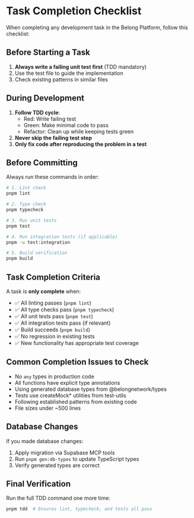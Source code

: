 # Task Completion Checklist

When completing any development task in the Belong Platform, follow this checklist:

## Before Starting a Task
1. **Always write a failing unit test first** (TDD mandatory)
2. Use the test file to guide the implementation
3. Check existing patterns in similar files

## During Development
1. **Follow TDD cycle**:
   - Red: Write failing test
   - Green: Make minimal code to pass
   - Refactor: Clean up while keeping tests green
2. **Never skip the failing test step**
3. **Only fix code after reproducing the problem in a test**

## Before Committing
Always run these commands in order:

```bash
# 1. Lint check
pnpm lint

# 2. Type check
pnpm typecheck

# 3. Run unit tests
pnpm test

# 4. Run integration tests (if applicable)
pnpm -w test:integration

# 5. Build verification
pnpm build
```

## Task Completion Criteria
A task is **only complete** when:
- ✅ All linting passes (`pnpm lint`)
- ✅ All type checks pass (`pnpm typecheck`)
- ✅ All unit tests pass (`pnpm test`)
- ✅ All integration tests pass (if relevant)
- ✅ Build succeeds (`pnpm build`)
- ✅ No regression in existing tests
- ✅ New functionality has appropriate test coverage

## Common Completion Issues to Check
- No `any` types in production code
- All functions have explicit type annotations
- Using generated database types from @belongnetwork/types
- Tests use createMock* utilities from test-utils
- Following established patterns from existing code
- File sizes under ~500 lines

## Database Changes
If you made database changes:
1. Apply migration via Supabase MCP tools
2. Run `pnpm gen:db-types` to update TypeScript types
3. Verify generated types are correct

## Final Verification
Run the full TDD command one more time:
```bash
pnpm tdd  # Ensures lint, typecheck, and tests all pass
```